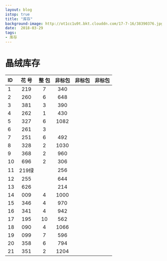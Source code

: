```yaml
---
layout: blog
istop: true
title: "库存"
background-image: http://ot1cc1u9t.bkt.clouddn.com/17-7-16/38390376.jpg
date:  2018-03-29
tags:
- 库存
---
```


# 晶绒库存

ID|花 号| 整 包 | 非标包 | 非标包 | 非标包 |
|:--------|:-------:|:-------:|:-------:|:-------:|-------:|
1 |219  |7 |340 |    |
2 |260  |6 |648 |    |
3 |381  |3 |390 |    |
4 |262  |1 |430 |    |
5 |327  |6 |1082|    |
6 |261  |3 |    |    |
7 |251  |6 |492 |    |
8 |328  |2 |1030|    |
9 |368  |2 |960 |    |
10|696  |2 |306 |    |
11|219绿|  |256 |    |
12|255  |  |644 |    |
13|626  |  |214 |    |
14|009  |4 |1000|    |
15|346  |4 |970 |    |
16|341  |4 |942 |    |
17|195  |10|562 |    |
18|090  |4 |1066|    |
19|099  |7 |596 |    |
20|358  |6 |794 |    |
21|351  |2 |1204|    |
